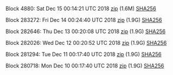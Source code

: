 Block 4880: Sat Dec 15 00:14:21 UTC 2018 [zip](https://dash-bootstrap.ams3.digitaloceanspaces.com/testnet/2018-12-15/bootstrap.dat.zip) (1.6M) [SHA256](https://dash-bootstrap.ams3.digitaloceanspaces.com/testnet/2018-12-15/sha256.txt)

Block 283272: Fri Dec 14 00:24:40 UTC 2018 [zip](https://dash-bootstrap.ams3.digitaloceanspaces.com/testnet/2018-12-14/bootstrap.dat.zip) (1.9G) [SHA256](https://dash-bootstrap.ams3.digitaloceanspaces.com/testnet/2018-12-14/sha256.txt)

Block 282646: Thu Dec 13 00:20:08 UTC 2018 [zip](https://dash-bootstrap.ams3.digitaloceanspaces.com/testnet/2018-12-13/bootstrap.dat.zip) (1.9G) [SHA256](https://dash-bootstrap.ams3.digitaloceanspaces.com/testnet/2018-12-13/sha256.txt)

Block 282026: Wed Dec 12 00:20:52 UTC 2018 [zip](https://dash-bootstrap.ams3.digitaloceanspaces.com/testnet/2018-12-12/bootstrap.dat.zip) (1.9G) [SHA256](https://dash-bootstrap.ams3.digitaloceanspaces.com/testnet/2018-12-12/sha256.txt)

Block 281294: Tue Dec 11 00:17:40 UTC 2018 [zip](https://dash-bootstrap.ams3.digitaloceanspaces.com/testnet/2018-12-11/bootstrap.dat.zip) (1.9G) [SHA256](https://dash-bootstrap.ams3.digitaloceanspaces.com/testnet/2018-12-11/sha256.txt)

Block 280718: Mon Dec 10 00:17:40 UTC 2018 [zip](https://dash-bootstrap.ams3.digitaloceanspaces.com/testnet/2018-12-10/bootstrap.dat.zip) (1.9G) [SHA256](https://dash-bootstrap.ams3.digitaloceanspaces.com/testnet/2018-12-10/sha256.txt)
